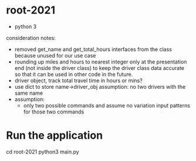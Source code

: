 # root-2021

- python 3

consideration notes:
- removed get_name and get_total_hours interfaces from the class because unused for our use case
- rounding up miles and hours to nearest integer only at the presentation end (not inside the driver class)
    to keep the driver class data accurate so that it can be used in other code in the future.
- driver object, track total travel time in hours or mins?
- use dict to store name->driver_obj
    assumption: no two drivers with the same name
- assumption: 
    - only two possible commands 
      and assume no variation input patterns for those two commands



# Run the application
cd root-2021
python3 main.py

